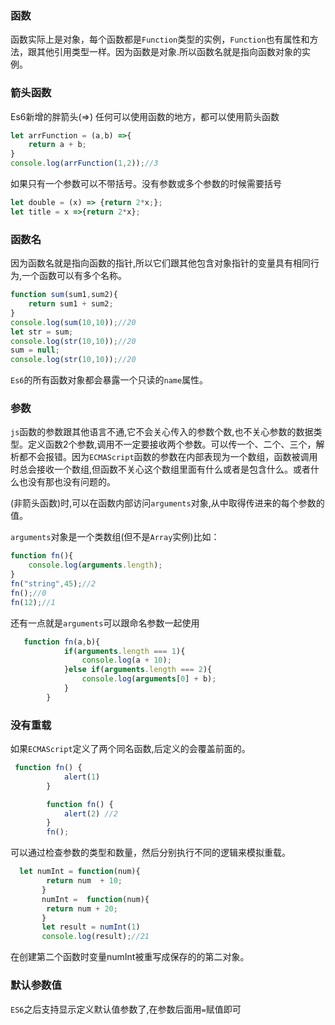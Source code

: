 ### 函数

函数实际上是对象，每个函数都是`Function`类型的实例，`Function`也有属性和方法，跟其他引用类型一样。因为函数是对象.所以函数名就是指向函数对象的实例。

### 箭头函数

Es6新增的胖箭头(=>) 任何可以使用函数的地方，都可以使用箭头函数

```js
let arrFunction = (a,b) =>{
    return a + b;
}
console.log(arrFunction(1,2));//3
```

如果只有一个参数可以不带括号。没有参数或多个参数的时候需要括号

```js
let double = (x) => {return 2*x;};
let title = x =>{return 2*x};
```

### 函数名

因为函数名就是指向函数的指针,所以它们跟其他包含对象指针的变量具有相同行为,一个函数可以有多个名称。

```js
function sum(sum1,sum2){
    return sum1 + sum2;
}
console.log(sum(10,10));//20
let str = sum;
console.log(str(10,10));//20
sum = null;
console.log(str(10,10));//20
```

`Es6`的所有函数对象都会暴露一个只读的`name`属性。

### 参数

`js`函数的参数跟其他语言不通,它不会关心传入的参数个数,也不关心参数的数据类型。定义函数2个参数,调用不一定要接收两个参数。可以传一个、二个、三个，解析都不会报错。因为`ECMAScript`函数的参数在内部表现为一个数组，函数被调用时总会接收一个数组,但函数不关心这个数组里面有什么或者是包含什么。或者什么也没有那也没有问题的。

(非箭头函数)时,可以在函数内部访问`arguments`对象,从中取得传进来的每个参数的值。

`arguments`对象是一个类数组(但不是`Array`实例)比如：

```js
function fn(){
    console.log(arguments.length);
}
fn("string",45);//2
fn();//0
fn(12);//1
```

还有一点就是`arguments`可以跟命名参数一起使用

```js
   function fn(a,b){
            if(arguments.length === 1){
                console.log(a + 10);
            }else if(arguments.length === 2){
                console.log(arguments[0] + b);
            }
        }
```

### 没有重载

如果`ECMAScript`定义了两个同名函数,后定义的会覆盖前面的。

```js
 function fn() {
            alert(1)
        }

        function fn() {
            alert(2) //2
        }
        fn();
```

可以通过检查参数的类型和数量，然后分别执行不同的逻辑来模拟重载。

```js
  let numInt = function(num){
        return num  + 10;
       }
       numInt =  function(num){
        return num + 20;
       }
       let result = numInt(1)
       console.log(result);//21
```

在创建第二个函数时变量numInt被重写成保存的的第二对象。

### 默认参数值

`ES6`之后支持显示定义默认值参数了,在参数后面用`=`赋值即可
